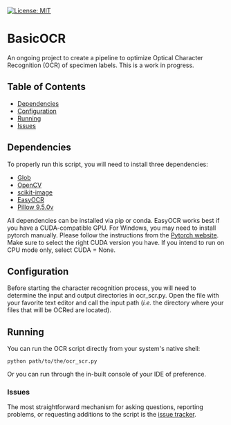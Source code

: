 [![License: MIT](https://img.shields.io/badge/License-MIT-yellow.svg)](https://opensource.org/licenses/MIT)

# BasicOCR
An ongoing project to create a pipeline to optimize Optical Character Recognition (OCR) of specimen labels.
This is a work in progress.

## Table of Contents
  * [Dependencies](#dependencies)
  * [Configuration](#configuration)
  * [Running](#running)
  * [Issues](#issues)

<a name="dependencies"></a>
## Dependencies

To properly run this script, you will need to install three dependencies:

  * [Glob](https://docs.python.org/3/library/glob.html)
  * [OpenCV](https://docs.opencv.org/4.x/index.html)
  * [scikit-image](https://scikit-image.org/)
  * [EasyOCR](https://www.jaided.ai/easyocr/)
  * [Pillow 9.5.0v](https://pypi.org/project/pillow/9.5.0/)

All dependencies can be installed via pip or conda. EasyOCR works best if you have a CUDA-compatible GPU. For Windows, you may need to install pytorch manually. Please follow the instructions from the [Pytorch website](https://pytorch.org). Make sure to select the right CUDA version you have. If you intend to run on CPU mode only, select CUDA = None.

<a name="configuration"></a>
## Configuration

Before starting the character recognition process, you will need to determine the
input and output directories in ocr_scr.py. Open the file with your favorite text
editor and call the input path (*i.e.* the directory where your files that will be OCRed are located).

<a name="running"></a>
## Running

You can run the OCR script directly from your system's native shell:

````
python path/to/the/ocr_scr.py
````

Or you can run through the in-built console of your IDE of preference.

<a name="issues"></a>
### Issues

The most straightforward mechanism for asking questions, reporting problems, or requesting additions to the script is the [issue tracker](https://github.com/tsrsilva/basicOCR/issues).
<!--stackedit_data:
eyJoaXN0b3J5IjpbLTIxMjk5NDc4MzhdfQ==
-->
